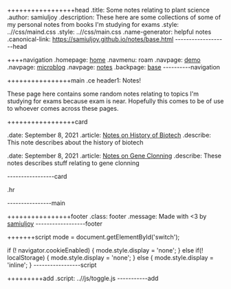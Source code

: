 +++++++++++++++++head
.title: Some notes relating to plant science
.author: samiuljoy
.description: These here are some collections of some of my personal notes from books I'm studying for exams
.style: ..//css/maind.css
.style: ..//css/main.css
.name-generator: helpful notes
.canonical-link: https://samiuljoy.github.io/notes/base.html
-------------------head

++++navigation
.homepage: [home](..//index.html)
.navmenu: roam
.navpage: [demo](..//demo/base.html)
.navpage: [microblog](..//microblog/base.html)
.navpage: [notes](notes/base.html)
.backpage: [base](base.html)
----------navigation

++++++++++++++++main
.ce header1: Notes!

These page here contains some random notes relating to topics I'm studying for exams because exam is near. Hopefully this comes to be of use to whoever comes across these pages.

+++++++++++++++++card

.date: September 8, 2021
.article: [Notes on History of Biotech](history-biotech.html)
.describe: This note describes about the history of biotech

.date: September 8, 2021
.article: [Notes on Gene Clonning](gene-clonning.html)
.describe: These notes describes stuff relating to gene clonning

-----------------card

.hr

----------------main

++++++++++++++++footer
.class: footer
.message: Made with <3 by [samiuljoy](https://github.com/samiuljoy)
------------------footer

+++++++script
mode = document.getElementById('switch');

if (! navigator.cookieEnabled) {
	mode.style.display = 'none';
}
else if(! localStorage) {
	mode.style.display = 'none';
}
else {
	mode.style.display = 'inline';
}
-----------------script

+++++++++add
.script: ..//js/toggle.js
-----------add

